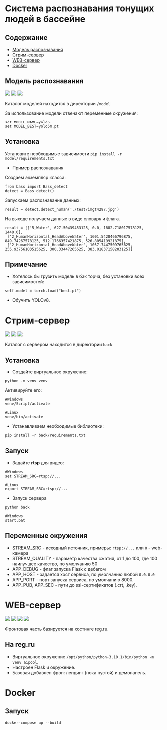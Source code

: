 # Система распознавания тонущих людей в бассейне

## Содержание  

- [Модель распознавания](#модель-распознавания)  
- [Стрим-сервер](#стрим-сервер)  
- [WEB-сервер](#web-сервер)   
- [Docker](#docker)  

## Модель распознавания

![](https://img.shields.io/badge/python-3.10.9-blue)
![](https://img.shields.io/badge/torch-1.13.1-red)
![](https://img.shields.io/badge/yolo-8-purple)

Каталог моделей находится в директории `/model`

За использование модели отвечают переменные окружения:

```
set MODEL_NAME=yolo5
set MODEL_BEST=yolo5m.pt
```

## Установка

Установите необходимые зависимости  `pip install -r model/requirements.txt`

- Пример распознавания

Создаём экземпляр класса:

```
from bass import Bass_detect
detect = Bass_detect()
```

Запускаем распознавание данных:

```
result = detect.detect_human('./test/imgt4297.jpg')
```

На выходе получаем данные в виде словаря и флага.

```
result = [['5_Water', 627.50439453125, 0.0, 1882.718017578125, 1440.0],
 ['2_HumanHorizontal_HeadAboveWater', 1601.5428466796875, 849.74267578125, 512.1766357421875, 526.805419921875], 
 ['2_HumanHorizontal_HeadAboveWater', 1057.7447509765625, 255.93756103515625, 300.33447265625, 383.01837158203125]]
```

## Примечание

- Хотелось бы грузить модель в бэк торча, без установки всех зависимостей:

```
self.model = torch.load("best.pt")
```

- Обучить YOLOv8.

# Стрим-сервер

![](https://img.shields.io/badge/python-3.10.9-blue)
![](https://img.shields.io/badge/fastapi-0.95.0-red)
![](https://img.shields.io/badge/opencv-python-4.6.0.66-yellow)

Каталог с сервером находится в директории `back`

## Установка

- Создайте виртуальное окружение:

```
python -m venv venv
```

Активируйте его:

```
#Windows
venv/Script/activate
```

```
#Linux
venv/bin/activate
```

- Устанавливаем необходимые библиотеки:

```
pip install -r back/requirements.txt
```

## Запуск

- Задайте **rtsp** для видео: 

```
#Windows
set STREAM_SRC=rtsp://...
```

```
#Linux
export STREAM_SRC=rtsp://...
```

- Запуск сервера

```
python back
```

```
#Windows
start.bat
```


## Переменные окружения

* STREAM_SRC - исходный источник, примеры: `rtsp://...` или `0` - web-камера
* STREAM_QUALITY - параметр качества сжатия, от 1 до 100, где 100 наилучшее качество, по умолчанию 50
* APP_DEBUG - флаг запуска Flask с дебагом
* APP_HOST - задается хост сервиса, по умолчанию любой `0.0.0.0`
* APP_PORT - порт запуска сервиса, по умолчанию 8000.
* APP_PUB, APP_SEC - пути до ssl-сертификатов (.crt, .key).


# WEB-сервер

![](https://img.shields.io/badge/vue.js-3.2.4-green)
![](https://img.shields.io/badge/vuetify-3.1.6-blue)
![](https://img.shields.io/badge/vuex-4.0.0-green)
![](https://img.shields.io/badge/materialdesignicons-6.1.95-yellow)

Фронтовая часть базируется на хостинге reg.ru.

## На reg.ru

- Виртуальное окружение `/opt/python/python-3.10.1/bin/python -m venv aipool`.
- Настроен Flask и окружение.
- Базовая добавлен фрон: лендинг (пока пустой) и демопанель.


# Docker

## Запуск

```
docker-compose up --build
```

